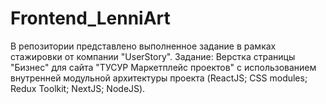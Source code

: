 # Frontend_LenniArt
В репозитории представлено выполненное задание в рамках стажировки от компании "UserStory". Задание: Верстка страницы "Бизнес" для сайта "ТУСУР Маркетплейс проектов" с использованием внутренней модульной архитектуры проекта (ReactJS; CSS modules; Redux Toolkit; NextJS; NodeJS).
